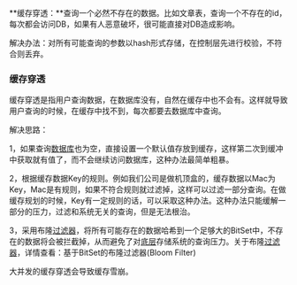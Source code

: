 **缓存穿透：**查询一个必然不存在的数据。比如文章表，查询一个不存在的id，每次都会访问DB，如果有人恶意破坏，很可能直接对DB造成影响。

解决办法：对所有可能查询的参数以hash形式存储，在控制层先进行校验，不符合则丢弃。

### 缓存穿透

缓存穿透是指用户查询数据，在数据库没有，自然在缓存中也不会有。这样就导致用户查询的时候，在缓存中找不到，每次都要去数据库中查询。

解决思路：

1，如果查询[数据库](http://cpro.baidu.com/cpro/ui/uijs.php?adclass=0&app_id=0&c=news&cf=1001&ch=0&di=128&fv=17&is_app=0&jk=9d81f77002e20c6d&k=%CA%FD%BE%DD%BF%E2&k0=%CA%FD%BE%DD%BF%E2&kdi0=0&luki=7&mcpm=0&n=10&p=baidu&q=smileking_cpr&rb=0&rs=1&seller_id=1&sid=6d0ce20270f7819d&ssp2=1&stid=9&t=tpclicked3_hc&td=1682280&tu=u1682280&u=http%3A%2F%2Fwww.th7.cn%2Fdb%2Fnosql%2F201510%2F136276.shtml&urlid=0)也为空，直接设置一个默认值存放到缓存，这样第二次到缓冲中获取就有值了，而不会继续访问数据库，这种办法最简单粗暴。

2，根据缓存数据Key的规则。例如我们公司是做机顶盒的，缓存数据以Mac为Key，Mac是有规则，如果不符合规则就过滤掉，这样可以过滤一部分查询。在做缓存规划的时候，Key有一定规则的话，可以采取这种办法。这种办法只能缓解一部分的压力，过滤和系统无关的查询，但是无法根治。

3，采用布隆[过滤器](http://cpro.baidu.com/cpro/ui/uijs.php?adclass=0&app_id=0&c=news&cf=1001&ch=0&di=128&fv=17&is_app=0&jk=9d81f77002e20c6d&k=%B9%FD%C2%CB%C6%F7&k0=%B9%FD%C2%CB%C6%F7&kdi0=0&luki=6&mcpm=0&n=10&p=baidu&q=smileking_cpr&rb=0&rs=1&seller_id=1&sid=6d0ce20270f7819d&ssp2=1&stid=9&t=tpclicked3_hc&td=1682280&tu=u1682280&u=http%3A%2F%2Fwww.th7.cn%2Fdb%2Fnosql%2F201510%2F136276.shtml&urlid=0)，将所有可能存在的数据哈希到一个足够大的BitSet中，不存在的数据将会被拦截掉，从而避免了对[底层](http://cpro.baidu.com/cpro/ui/uijs.php?adclass=0&app_id=0&c=news&cf=1001&ch=0&di=128&fv=17&is_app=0&jk=9d81f77002e20c6d&k=%B5%D7%B2%E3&k0=%B5%D7%B2%E3&kdi0=0&luki=2&mcpm=0&n=10&p=baidu&q=smileking_cpr&rb=0&rs=1&seller_id=1&sid=6d0ce20270f7819d&ssp2=1&stid=9&t=tpclicked3_hc&td=1682280&tu=u1682280&u=http%3A%2F%2Fwww.th7.cn%2Fdb%2Fnosql%2F201510%2F136276.shtml&urlid=0)存储系统的查询压力。关于布隆[过滤器](http://cpro.baidu.com/cpro/ui/uijs.php?adclass=0&app_id=0&c=news&cf=1001&ch=0&di=128&fv=17&is_app=0&jk=9d81f77002e20c6d&k=%B9%FD%C2%CB%C6%F7&k0=%B9%FD%C2%CB%C6%F7&kdi0=0&luki=6&mcpm=0&n=10&p=baidu&q=smileking_cpr&rb=0&rs=1&seller_id=1&sid=6d0ce20270f7819d&ssp2=1&stid=9&t=tpclicked3_hc&td=1682280&tu=u1682280&u=http%3A%2F%2Fwww.th7.cn%2Fdb%2Fnosql%2F201510%2F136276.shtml&urlid=0)，详情查看：基于BitSet的布隆过滤器(Bloom Filter) 

大并发的缓存穿透会导致缓存雪崩。




